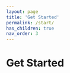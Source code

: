 ```yaml
---
layout: page
title: 'Get Started'
permalink: /start/
has_children: true
nav_order: 3
---
```


# Get Started
